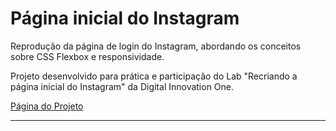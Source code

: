 <h1> Página inicial do Instagram </h1>

Reprodução da página de login do Instagram, abordando os conceitos sobre CSS Flexbox e responsividade.

Projeto desenvolvido para prática e participação do Lab "Recriando a página inicial do Instagram" da Digital Innovation One.

<a href="https://macwill14.github.io/Recriando-a-pagina-inicial-do-Instagram/">Página do Projeto</a>

-----------------------------------------------------------------------



